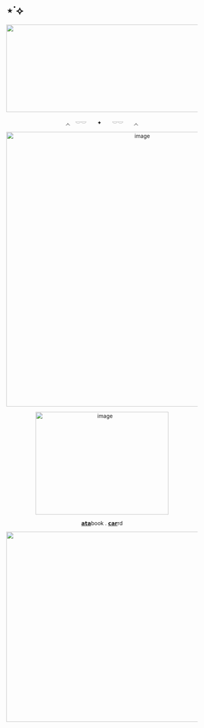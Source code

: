 # ⋆˙⟡

<p align="center">
<img width="1500" height="230" alt="image" src="https://media.discordapp.net/attachments/1406201432738365532/1420430659016720535/Untitled68_20250924181711.png?ex=68d55ea3&is=68d40d23&hm=901e2321ad71a41c5df4c3594b6cfeee885342fb7a4799cfbb08604c0292f9d9&=&format=webp&quality=lossless&width=960&height=320" />
  <div align="center">
◞◟　𓎟𓎟　 ✦　　𓎟𓎟　　◞◟
<p align="center">
<img width="700" height="722" alt="image" src="https://media.discordapp.net/attachments/1406201432738365532/1420433114173280287/Untitled71_20250924183211.png?ex=68d560ec&is=68d40f6c&hm=845ca3a026702090d1ba12d659bcf572a66bc0e8c54fc6a0bba712f8465a01cc&=&format=webp&quality=lossless&width=1104&height=722" />
<p align="center">
<img width="350" height="270" alt="image" src="https://i.pinimg.com/originals/99/e4/df/99e4dfe40fcc342649e49a716ce153e4.gif" />

<p align="center">
  <a href="https://whatsurnamegirlfriend.atabook.org/">𝗮𝘁𝗮</a>book .
  <a href="https://theoceanswaveshealmysoul.carrd.co/">𝗰𝗮𝗿</a>rd
</p>
<p align="center">
<img width="1500" height="500" alt="image" src="https://media.discordapp.net/attachments/1406201432738365532/1420430659301937242/Untitled68_20250924181722.png?ex=68d55ea3&is=68d40d23&hm=109a15bdcdb0ce505dfd668b7e050231c39748140cbb9393d0e81152a2541fd4&=&format=webp&quality=lossless&width=960&height=320" />
    

























